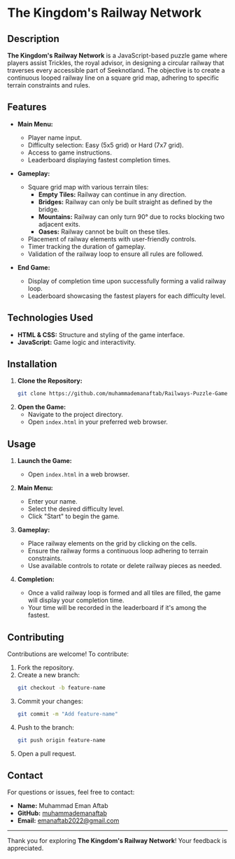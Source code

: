 # The Kingdom's Railway Network

## Description

**The Kingdom's Railway Network** is a JavaScript-based puzzle game where players assist Trickles, the royal advisor, in designing a circular railway that traverses every accessible part of Seeknotland. The objective is to create a continuous looped railway line on a square grid map, adhering to specific terrain constraints and rules.

## Features

- **Main Menu:**
  - Player name input.
  - Difficulty selection: Easy (5x5 grid) or Hard (7x7 grid).
  - Access to game instructions.
  - Leaderboard displaying fastest completion times.

- **Gameplay:**
  - Square grid map with various terrain tiles:
    - **Empty Tiles:** Railway can continue in any direction.
    - **Bridges:** Railway can only be built straight as defined by the bridge.
    - **Mountains:** Railway can only turn 90° due to rocks blocking two adjacent exits.
    - **Oases:** Railway cannot be built on these tiles.
  - Placement of railway elements with user-friendly controls.
  - Timer tracking the duration of gameplay.
  - Validation of the railway loop to ensure all rules are followed.

- **End Game:**
  - Display of completion time upon successfully forming a valid railway loop.
  - Leaderboard showcasing the fastest players for each difficulty level.

## Technologies Used

- **HTML & CSS:** Structure and styling of the game interface.
- **JavaScript:** Game logic and interactivity.

## Installation

1. **Clone the Repository:**
   ```bash
   git clone https://github.com/muhammademanaftab/Railways-Puzzle-Game.git
   ```
2. **Open the Game:**
   - Navigate to the project directory.
   - Open `index.html` in your preferred web browser.

## Usage

1. **Launch the Game:**
   - Open `index.html` in a web browser.

2. **Main Menu:**
   - Enter your name.
   - Select the desired difficulty level.
   - Click "Start" to begin the game.

3. **Gameplay:**
   - Place railway elements on the grid by clicking on the cells.
   - Ensure the railway forms a continuous loop adhering to terrain constraints.
   - Use available controls to rotate or delete railway pieces as needed.

4. **Completion:**
   - Once a valid railway loop is formed and all tiles are filled, the game will display your completion time.
   - Your time will be recorded in the leaderboard if it's among the fastest.

## Contributing

Contributions are welcome! To contribute:

1. Fork the repository.
2. Create a new branch:
   ```bash
   git checkout -b feature-name
   ```
3. Commit your changes:
   ```bash
   git commit -m "Add feature-name"
   ```
4. Push to the branch:
   ```bash
   git push origin feature-name
   ```
5. Open a pull request.


## Contact

For questions or issues, feel free to contact:

- **Name:** Muhammad Eman Aftab
- **GitHub:** [muhammademanaftab](https://github.com/muhammademanaftab)
- **Email:** emanaftab2022@gmail.com

---

Thank you for exploring **The Kingdom's Railway Network**! Your feedback is appreciated.

